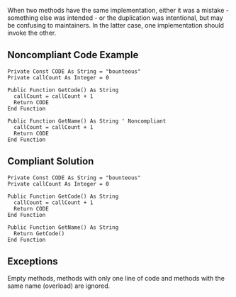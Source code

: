 
When two methods have the same implementation, either it was a mistake - something else was intended - or the duplication was intentional, but may be confusing to maintainers. In the latter case, one implementation should invoke the other.

## Noncompliant Code Example


    Private Const CODE As String = "bounteous"
    Private callCount As Integer = 0
    
    Public Function GetCode() As String
      callCount = callCount + 1
      Return CODE
    End Function
    
    Public Function GetName() As String ' Noncompliant
      callCount = callCount + 1
      Return CODE
    End Function


## Compliant Solution


    Private Const CODE As String = "bounteous"
    Private callCount As Integer = 0
    
    Public Function GetCode() As String
      callCount = callCount + 1
      Return CODE
    End Function
    
    Public Function GetName() As String
      Return GetCode()
    End Function


## Exceptions

Empty methods, methods with only one line of code and methods with the same name (overload) are ignored.
